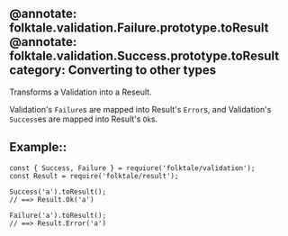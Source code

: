 @annotate: folktale.validation.Failure.prototype.toResult
@annotate: folktale.validation.Success.prototype.toResult
category: Converting to other types
---

Transforms a Validation into a Reseult.

Validation's `Failure`s are mapped into Result's `Error`s, and Validation's `Success`es are mapped into Result's `Ok`s.


## Example::

    const { Success, Failure } = requiure('folktale/validation');
    const Result = require('folktale/result');

    Success('a').toResult();
    // ==> Result.Ok('a')

    Failure('a').toResult();
    // ==> Result.Error('a')